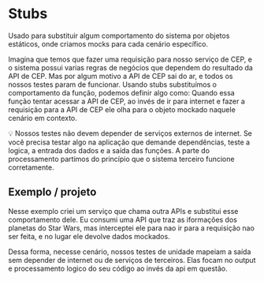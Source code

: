 # Stubs

Usado para substituir algum comportamento do sistema por objetos estáticos, onde criamos mocks para cada cenário específico.

Imagina que temos que fazer uma requisição para nosso serviço de CEP, e o sistema possui varias regras de negócios que dependem do resultado da API de CEP. Mas por algum motivo a API de CEP sai do ar, e todos os nossos testes param de funcionar. Usando stubs substituímos o comportamento da função, podemos definir algo como: Quando essa função tentar acessar a API de CEP, ao invés de ir para internet e fazer a requisição para a API de CEP ele olha para o objeto mockado naquele cenário em contexto.

<aside>
💡 Nossos testes não devem depender de serviços externos de internet. Se você precisa testar algo na aplicação que demande dependências, teste a logica, a entrada dos dados e a saída das funções. A parte do processamento partimos do princípio que o sistema terceiro funcione corretamente.
</aside>

## Exemplo / projeto

Nesse exemplo criei um serviço que chama outra APIs e substitui esse comportamento dele. Eu consumi uma API que traz as iformações dos planetas do Star Wars, mas interceptei ele para nao ir para a requisição nao ser feita, e no lugar ele devolve dados mockados.

Dessa forma, necesse cenário, nossos testes de unidade mapeiam a saída sem depender de internet ou de serviços de terceiros. Elas focam no output e processamento logico do seu código ao invés da api em questão.
